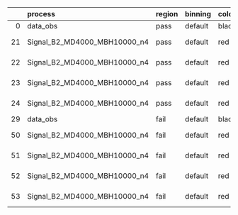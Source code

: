 |    | process                      | region   | binning   | color   | process_type   |   scale | variation   | source_filename                                                       | source_histname    | alias                        | title     |   combine_idx |     lnN |   shapes | syst_type   | direction   | variation_alias   |
|---:|:-----------------------------|:---------|:----------|:--------|:---------------|--------:|:------------|:----------------------------------------------------------------------|:-------------------|:-----------------------------|:----------|--------------:|--------:|---------:|:------------|:------------|:------------------|
|  0 | data_obs                     | pass     | default   | black   | DATA           |       1 | nominal     | ./histograms_for_2DAlphabet_v18//BH_Data.root                         | hpass              | Data                         | Data      |           nan | nan     |      nan | nan         | nan         | nan               |
| 21 | Signal_B2_MD4000_MBH10000_n4 | pass     | default   | red     | SIGNAL         |       1 | lumi        | ./histograms_for_2DAlphabet_v18//BH_Signal_B2_MD4000_MBH10000_n4.root | hpass              | Signal_B2_MD4000_MBH10000_n4 | BH signal |           nan |   1.016 |      nan | lnN         | nan         | nan               |
| 22 | Signal_B2_MD4000_MBH10000_n4 | pass     | default   | red     | SIGNAL         |       1 | SVM         | ./histograms_for_2DAlphabet_v18//BH_Signal_B2_MD4000_MBH10000_n4.root | hpass_SVMsyst_up   | Signal_B2_MD4000_MBH10000_n4 | BH signal |           nan | nan     |        1 | shapes      | Up          | SVMsyst           |
| 23 | Signal_B2_MD4000_MBH10000_n4 | pass     | default   | red     | SIGNAL         |       1 | SVM         | ./histograms_for_2DAlphabet_v18//BH_Signal_B2_MD4000_MBH10000_n4.root | hpass_SVMsyst_down | Signal_B2_MD4000_MBH10000_n4 | BH signal |           nan | nan     |        1 | shapes      | Down        | SVMsyst           |
| 24 | Signal_B2_MD4000_MBH10000_n4 | pass     | default   | red     | SIGNAL         |       1 | nominal     | ./histograms_for_2DAlphabet_v18//BH_Signal_B2_MD4000_MBH10000_n4.root | hpass              | Signal_B2_MD4000_MBH10000_n4 | BH signal |           nan | nan     |      nan | nan         | nan         | nan               |
| 29 | data_obs                     | fail     | default   | black   | DATA           |       1 | nominal     | ./histograms_for_2DAlphabet_v18//BH_Data.root                         | hfail              | Data                         | Data      |           nan | nan     |      nan | nan         | nan         | nan               |
| 50 | Signal_B2_MD4000_MBH10000_n4 | fail     | default   | red     | SIGNAL         |       1 | lumi        | ./histograms_for_2DAlphabet_v18//BH_Signal_B2_MD4000_MBH10000_n4.root | hfail              | Signal_B2_MD4000_MBH10000_n4 | BH signal |           nan |   1.016 |      nan | lnN         | nan         | nan               |
| 51 | Signal_B2_MD4000_MBH10000_n4 | fail     | default   | red     | SIGNAL         |       1 | SVM         | ./histograms_for_2DAlphabet_v18//BH_Signal_B2_MD4000_MBH10000_n4.root | hfail_SVMsyst_up   | Signal_B2_MD4000_MBH10000_n4 | BH signal |           nan | nan     |        1 | shapes      | Up          | SVMsyst           |
| 52 | Signal_B2_MD4000_MBH10000_n4 | fail     | default   | red     | SIGNAL         |       1 | SVM         | ./histograms_for_2DAlphabet_v18//BH_Signal_B2_MD4000_MBH10000_n4.root | hfail_SVMsyst_down | Signal_B2_MD4000_MBH10000_n4 | BH signal |           nan | nan     |        1 | shapes      | Down        | SVMsyst           |
| 53 | Signal_B2_MD4000_MBH10000_n4 | fail     | default   | red     | SIGNAL         |       1 | nominal     | ./histograms_for_2DAlphabet_v18//BH_Signal_B2_MD4000_MBH10000_n4.root | hfail              | Signal_B2_MD4000_MBH10000_n4 | BH signal |           nan | nan     |      nan | nan         | nan         | nan               |
